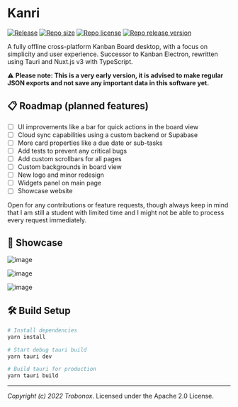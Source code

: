 # Kanri
[![Release](https://github.com/trobonox/kanri/actions/workflows/release.yml/badge.svg)](https://github.com/trobonox/kanri/actions/workflows/release.yml)
[![Repo size](https://img.shields.io/github/repo-size/trobonox/kanri)](https://github.com/trobonox/kanri)
[![Repo license](https://img.shields.io/github/license/trobonox/kanri)](https://github.com/trobonox/kanri/LICENSE)
[![Repo release version](https://img.shields.io/github/v/release/trobonox/kanri)](https://github.com/trobonox/kanri/releases)

A fully offline cross-platform Kanban Board desktop, with a focus on simplicity and user experience. Successor to Kanban Electron, rewritten using Tauri and Nuxt.js v3 with TypeScript.

⚠ **Please note: This is a very early version, it is advised to make regular JSON exports and not save any important data in this software yet.**

## 📋 Roadmap (planned features)

- [ ] UI improvements like a bar for quick actions in the board view
- [ ] Cloud sync capabilities using a custom backend or Supabase
- [ ] More card properties like a due date or sub-tasks
- [ ] Add tests to prevent any critical bugs
- [ ] Add custom scrollbars for all pages
- [ ] Custom backgrounds in board view
- [ ] New logo and minor redesign
- [ ] Widgets panel on main page
- [ ] Showcase website

Open for any contributions or feature requests, though always keep in mind that I am still a student with limited time and I might not be able to process every request immediately.

## 🚀 Showcase

![image](https://user-images.githubusercontent.com/57040351/187766715-29ba479d-185d-4db5-b2ba-45b17675848c.png)

![image](https://user-images.githubusercontent.com/57040351/187767394-fbc6c13a-f179-4d1a-a2f8-d85d31373d71.png)

![image](https://user-images.githubusercontent.com/57040351/187768053-ccfe97e3-6898-470b-9507-2d10d0035347.png)


## 🛠 Build Setup

```bash
# Install dependencies
yarn install

# Start debug tauri build
yarn tauri dev

# Build tauri for production
yarn tauri build

```

---

_Copyright (c) 2022 Trobonox_. Licensed under the Apache 2.0 License.


